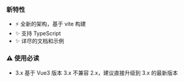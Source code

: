 ### 新特性

- :zap: 全新的架构，基于 vite 构建
- :sparkles: 支持 TypeScript
- :sparkles: 详尽的文档和示例


### ⚠️ 使用必读

- 3.x 基于 Vue3 版本 3.x 不兼容 2.x，建议直接升级到 3.x 的最新版本